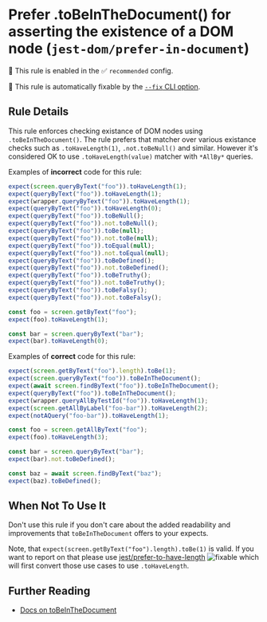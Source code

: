 # Prefer .toBeInTheDocument() for asserting the existence of a DOM node (`jest-dom/prefer-in-document`)

💼 This rule is enabled in the ✅ `recommended` config.

🔧 This rule is automatically fixable by the [`--fix` CLI option](https://eslint.org/docs/latest/user-guide/command-line-interface#--fix).

<!-- end auto-generated rule header -->

## Rule Details

This rule enforces checking existance of DOM nodes using `.toBeInTheDocument()`.
The rule prefers that matcher over various existance checks such as `.toHaveLength(1)`, `.not.toBeNull()` and
similar.
However it's considered OK to use `.toHaveLength(value)` matcher with `*AllBy*` queries.

Examples of **incorrect** code for this rule:

```js
expect(screen.queryByText("foo")).toHaveLength(1);
expect(queryByText("foo")).toHaveLength(1);
expect(wrapper.queryByText("foo")).toHaveLength(1);
expect(queryByText("foo")).toHaveLength(0);
expect(queryByText("foo")).toBeNull();
expect(queryByText("foo")).not.toBeNull();
expect(queryByText("foo")).toBe(null);
expect(queryByText("foo")).not.toBe(null);
expect(queryByText("foo")).toEqual(null);
expect(queryByText("foo")).not.toEqual(null);
expect(queryByText("foo")).toBeDefined();
expect(queryByText("foo")).not.toBeDefined();
expect(queryByText("foo")).toBeTruthy();
expect(queryByText("foo")).not.toBeTruthy();
expect(queryByText("foo")).toBeFalsy();
expect(queryByText("foo")).not.toBeFalsy();

const foo = screen.getByText("foo");
expect(foo).toHaveLength(1);

const bar = screen.queryByText("bar");
expect(bar).toHaveLength(0);
```

Examples of **correct** code for this rule:

```js
expect(screen.getByText("foo").length).toBe(1);
expect(screen.queryByText("foo")).toBeInTheDocument();
expect(await screen.findByText("foo")).toBeInTheDocument();
expect(queryByText("foo")).toBeInTheDocument();
expect(wrapper.queryAllByTestId("foo")).toHaveLength(1);
expect(screen.getAllByLabel("foo-bar")).toHaveLength(2);
expect(notAQuery("foo-bar")).toHaveLength(1);

const foo = screen.getAllByText("foo");
expect(foo).toHaveLength(3);

const bar = screen.queryByText("bar");
expect(bar).not.toBeDefined();

const baz = await screen.findByText("baz");
expect(baz).toBeDefined();
```

## When Not To Use It

Don't use this rule if you don't care about the added readability and
improvements that `toBeInTheDocument` offers to your expects.

Note, that `expect(screen.getByText("foo").length).toBe(1)` is valid. If you want to report on that please use [jest/prefer-to-have-length](https://github.com/jest-community/eslint-plugin-jest/blob/HEAD/docs/rules/prefer-to-have-length.md)
![fixable][] which will first convert those use cases to use `.toHaveLength`.

## Further Reading

- [Docs on toBeInTheDocument](https://github.com/testing-library/jest-dom#tobeinthedocument)

[fixable]: https://img.shields.io/badge/-fixable-green.svg
